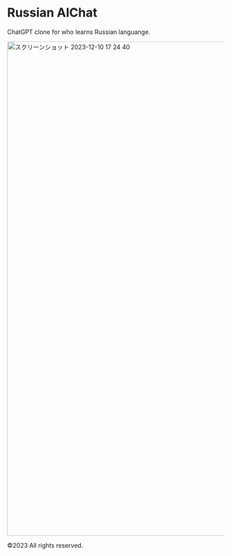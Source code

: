 # Russian AIChat
ChatGPT clone for who learns Russian languange.

<img width="1143" alt="スクリーンショット 2023-12-10 17 24 40" src="https://github.com/Tech-MK/RussianAIChat/assets/152507785/c976c7b3-01d6-4404-919d-98478b9e2b94">

©2023 All rights reserved.